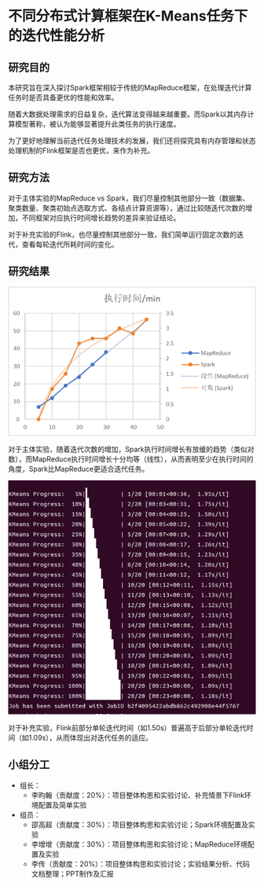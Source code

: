 # 不同分布式计算框架在K-Means任务下的迭代性能分析

## 研究目的

本研究旨在深入探讨Spark框架相较于传统的MapReduce框架，在处理迭代计算任务时是否具备更优的性能和效率。

随着大数据处理需求的日益复杂，迭代算法变得越来越重要。而Spark以其内存计算模型著称，被认为能够显著提升此类任务的执行速度。

为了更好地理解当前迭代任务处理技术的发展，我们还将探究具有内存管理和状态处理机制的Flink框架是否也更优，来作为补充。

## 研究方法

对于主体实验的MapReduce vs Spark，我们尽量控制其他部分一致（数据集、聚类数量、聚类初始点选取方式、各结点计算资源等），通过比较随迭代次数的增加，不同框架对应执行时间增长趋势的差异来验证结论。

对于补充实验的Flink，也尽量控制其他部分一致，我们简单运行固定次数的迭代，查看每轮迭代所耗时间的变化。

## 研究结果

![MapReduceVsSpark](./attachments/MapReduceVsSpark.png)

对于主体实验，随着迭代次数的增加，Spark执行时间增长有放缓的趋势（类似对数），而MapReduce执行时间增长十分均等（线性），从而表明至少在执行时间的角度，Spark比MapReduce更适合迭代任务。

![Flink](./attachments/Flink.png)

对于补充实验，Flink前部分单轮迭代时间（如1.50s）普遍高于后部分单轮迭代时间（如1.09s），从而体现出对迭代任务的适应。

## 小组分工

- 组长：
  - 李昀翰（贡献度：20%）：项目整体构思和实验讨论、补充情景下Flink环境配置及简单实验
- 组员：
  - 邵高超（贡献度：30%）：项目整体构思和实验讨论；Spark环境配置及实验
  - 李增增（贡献度：30%）：项目整体构思和实验讨论；MapReduce环境配置及实验
  - 李传（贡献度：20%）：项目整体构思和实验讨论；实验结果分析、代码文档整理；PPT制作及汇报

